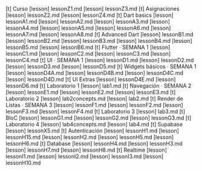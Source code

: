 [t] Curso
[lesson] lessonZ1.md
[lesson] lessonZ3.md
[t] Asignaciones
[lesson] lessonZ2.md
[lesson] lessonZ4.md
[t] Dart basics
[lesson] lessonA1.md
[lesson] lessonA2.md
[lesson] lessonA3.md
[lesson] lessonA4.md
[lesson] lessonA5.md
[lesson] lessonA6.md
[lesson] lessonA7.md
[lesson] lessonA8.md
[t] Advanced Dart
[lesson] lessonB1.md
[lesson] lessonB2.md
[lesson] lessonB3.md
[lesson] lessonB4.md
[lesson] lessonB5.md
[lesson] lessonB6.md
[t] Flutter · SEMANA 1
[lesson] lessonC1.md
[lesson] lessonC2.md
[lesson] lessonC3.md
[lesson] lessonC4.md
[t] UI · SEMANA 1
[lesson] lessonD1.md
[lesson] lessonD2.md
[lesson] lessonD3.md
[lesson] lessonD5.md
[t] Widgets básicos · SEMANA 1
[lesson] lessonD4A.md
[lesson] lessonD4B.md
[lesson] lessonD4C.md
[lesson] lessonD4D.md
[t] UI Extras
[lesson] lessonD4E.md
[lesson] lessonD6.md
[t] Laboratorio 1
[lesson] lab1.md
[t] Navegación · SEMANA 2
[lesson] lessonE1.md
[lesson] lessonE2.md
[lesson] lessonE3.md
[t] Laboratorio 2
[lesson] lab2concepts.md
[lesson] lab2.md
[t] Render de Listas · SEMANA 3
[lesson] lessonF1.md
[lesson] lessonF2.md
[lesson] lessonF3.md
[lesson] lessonF4.md
[t] Laboratorio 3
[lesson] lab3.md
[t] BloC
[lesson] lessonG1.md
[lesson] lessonG2.md
[lesson] lessonG3.md
[t] Laboratorio 4
[lesson] lab4concepts.md
[lesson] lab4.md
[t] Supabase
[lesson] lessonX5.md
[t] Autenticación
[lesson] lessonH1.md
[lesson] lessonH15.md
[lesson] lessonH2.md
[lesson] lessonH5.md
[lesson] lessonH6.md
[t] Database
[lesson] lessonH4.md
[lesson] lessonH3.md
[lesson] lessonH7.md
[lesson] lessonH8.md
[t] Realtime
[lesson] lessonI1.md
[lesson] lessonI2.md
[lesson] lessonI3.md
[lesson] lessonH10.md

